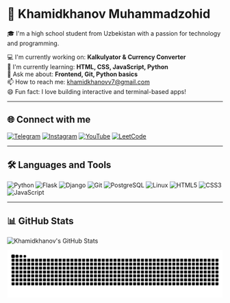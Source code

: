 # 👋 Khamidkhanov Muhammadzohid

🎓 I'm a high school student from Uzbekistan with a passion for technology and programming.

💻 I'm currently working on: **Kalkulyator & Currency Converter**  
🚀 I'm currently learning: **HTML, CSS, JavaScript, Python**  
💬 Ask me about: **Frontend, Git, Python basics**  
📫 How to reach me: khamidkhanovv7@gmail.com  
😄 Fun fact: I love building interactive and terminal-based apps!

---

## 🌐 Connect with me

[![Telegram](https://img.shields.io/badge/Telegram-2CA5E0?style=for-the-badge&logo=telegram&logoColor=white)](https://t.me/khamidkhanov7)
[![Instagram](https://img.shields.io/badge/Instagram-E4405F?style=for-the-badge&logo=instagram&logoColor=white)](https://instagram.com/khamidkhanov.7)
[![YouTube](https://img.shields.io/badge/YouTube-FF0000?style=for-the-badge&logo=youtube&logoColor=white)](https://youtube.com/@khamidkhanov7)
[![LeetCode](https://img.shields.io/badge/LeetCode-khamidkhanov7-FFA116?style=for-the-badge&logo=leetcode&logoColor=black)](https://leetcode.com/u/khamidkhanov7/)




---
## 🛠 Languages and Tools

<p align="left">
  <img src="https://cdn.jsdelivr.net/gh/devicons/devicon/icons/python/python-original.svg" alt="Python" width="40" height="40"/>
  <img src="https://cdn.jsdelivr.net/gh/devicons/devicon/icons/flask/flask-original.svg" alt="Flask" width="40" height="40"/>
  <img src="https://cdn.jsdelivr.net/gh/devicons/devicon/icons/django/django-plain.svg" alt="Django" width="40" height="40"/>
  <img src="https://cdn.jsdelivr.net/gh/devicons/devicon/icons/git/git-original.svg" alt="Git" width="40" height="40"/>
  <img src="https://cdn.jsdelivr.net/gh/devicons/devicon/icons/postgresql/postgresql-original.svg" alt="PostgreSQL" width="40" height="40"/>
  <img src="https://cdn.jsdelivr.net/gh/devicons/devicon/icons/linux/linux-original.svg" alt="Linux" width="40" height="40"/>
  <img src="https://cdn.jsdelivr.net/gh/devicons/devicon/icons/html5/html5-original.svg" alt="HTML5" width="40" height="40"/>
  <img src="https://cdn.jsdelivr.net/gh/devicons/devicon/icons/css3/css3-original.svg" alt="CSS3" width="40" height="40"/>
  <img src="https://cdn.jsdelivr.net/gh/devicons/devicon/icons/javascript/javascript-original.svg" alt="JavaScript" width="40" height="40"/>
</p>


---

## 📊 GitHub Stats

![Khamidkhanov's GitHub Stats](https://github-readme-stats.vercel.app/api?username=khamidkhanov-7&show_icons=true&theme=tokyonight)


<picture>
  <source media="(prefers-color-scheme: dark)" srcset="https://raw.githubusercontent.com/asmrprog-yt/asmrprog-yt/output/github-snake-dark.svg" />
  <source media="(prefers-color-scheme: light)" srcset="https://raw.githubusercontent.com/asmrprog-yt/asmrprog-yt/output/github-snake.svg" />
  <img alt="github-snake" src="https://raw.githubusercontent.com/asmrprog-yt/asmrprog-yt/output/github-snake.svg" />
</picture>

